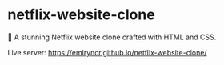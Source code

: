 # netflix-website-clone
🎥 A stunning Netflix website clone crafted with HTML and CSS. 

Live server: https://emiryncr.github.io/netflix-website-clone/
